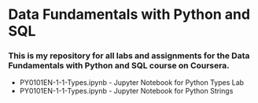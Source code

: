 # Data Fundamentals with Python and SQL
### This is my repository for all labs and assignments for the Data Fundamentals with Python and SQL course on Coursera.

- PY0101EN-1-1-Types.ipynb - Jupyter Notebook for Python Types Lab
- PY0101EN-1-1-Types.ipynb - Jupyter Notebook for Python Strings
